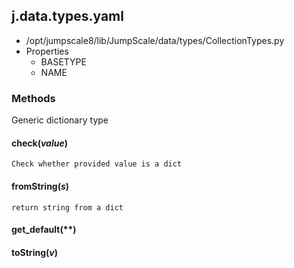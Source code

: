 <!-- toc -->
## j.data.types.yaml

- /opt/jumpscale8/lib/JumpScale/data/types/CollectionTypes.py
- Properties
    - BASETYPE
    - NAME

### Methods

Generic dictionary type

#### check(*value*) 

```
Check whether provided value is a dict

```

#### fromString(*s*) 

```
return string from a dict

```

#### get_default(**) 

#### toString(*v*) 

